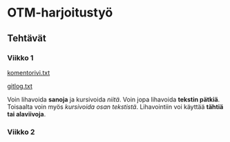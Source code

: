 # OTM-harjoitustyö


## Tehtävät

### Viikko 1
[komentorivi.txt](https://github.com/ellikarvonen/otm-harjoitustyo/blob/master/laskarit/viikko1/komentorivi.txt)

[gitlog.txt](https://github.com/ellikarvonen/otm-harjoitustyo/blob/master/laskarit/viikko1/gitlog.txt)

Voin lihavoida **sanoja** ja kursivoida *niitä*. Voin jopa lihavoida **tekstin pätkiä**.
Toisaalta voin myös *kursivoida osan tekstistä*. Lihavointiin voi käyttää __tähtiä tai alaviivoja__.

### Viikko 2
